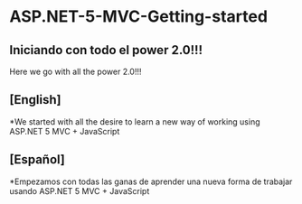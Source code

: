  ASP.NET-5-MVC-Getting-started
========
Iniciando con todo el power 2.0!!!
--------
Here we go with all the power 2.0!!!

[English]
---
*We started with all the desire to learn a new way of working using ASP.NET 5 MVC + JavaScript

[Español]
---
*Empezamos con todas las ganas de aprender una nueva forma de trabajar usando ASP.NET 5 MVC + JavaScript
